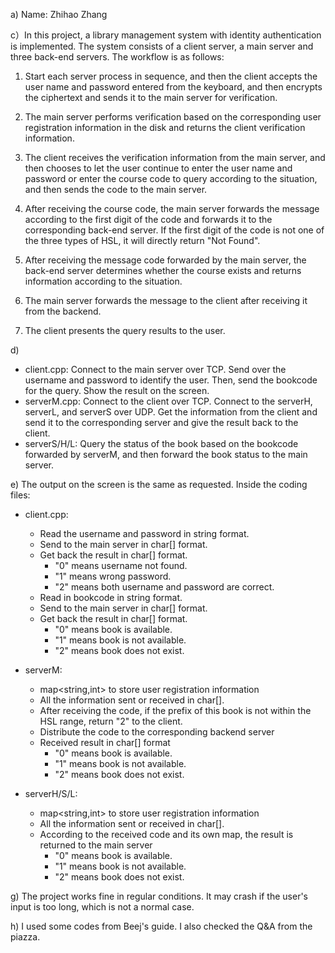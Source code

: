 a) Name: Zhihao Zhang

c）In this project, a library management system with identity authentication is implemented. The system consists of a client server, a main server and three back-end servers. The workflow is as follows:

1. Start each server process in sequence, and then the client accepts the user name and password entered from the keyboard, and then encrypts the ciphertext and sends it to the main server for verification.

2. The main server performs verification based on the corresponding user registration information in the disk and returns the client verification information.

3. The client receives the verification information from the main server, and then chooses to let the user continue to enter the user name and password or enter the course code to query according to the situation, and then sends the code to the main server.

4. After receiving the course code, the main server forwards the message according to the first digit of the code and forwards it to the corresponding back-end server. If the first digit of the code is not one of the three types of HSL, it will directly return "Not Found".

5. After receiving the message code forwarded by the main server, the back-end server determines whether the course exists and returns information according to the situation.

6. The main server forwards the message to the client after receiving it from the backend.

7. The client presents the query results to the user.


d) 
- client.cpp: Connect to the main server over TCP. Send over the username and password to identify the user. Then, send the bookcode for the query. Show the result on the screen.
- serverM.cpp: Connect to the client over TCP. Connect to the serverH, serverL, and serverS over UDP. Get the information from the client and send it to the corresponding server and give the result back to the client.
- serverS/H/L: Query the status of the book based on the bookcode forwarded by serverM, and then forward the book status to the main server.


e) The output on the screen is the same as requested. Inside the coding files:
- client.cpp:
    - Read the username and password in string format.
    - Send to the main server in char[] format.
    - Get back the result in char[] format.
        - "0" means username not found.
        - "1" means wrong password.
        - "2" means both username and password are correct.
    - Read in bookcode in string format.
    - Send to the main server in char[] format.
    - Get back the result in char[] format.
        - "0" means book is available.
        - "1" means book is not available.
        - "2" means book does not exist.
        

- serverM:
    - map<string,int> to store user registration information
    - All the information sent or received in char[].
    - After receiving the code, if the prefix of this book is not within the HSL range, return "2" to the client.
    - Distribute the code to the corresponding backend server
    - Received result in char[] format
        - "0" means book is available.
        - "1" means book is not available.
        - "2" means book does not exist.

- serverH/S/L:
    - map<string,int> to store user registration information
    - All the information sent or received in char[].
    - According to the received code and its own map, the result is returned to the main server
        - "0" means book is available.
        - "1" means book is not available.
        - "2" means book does not exist.

g) The project works fine in regular conditions. It may crash if the user's input is too long, which is not a normal case.

h) I used some codes from Beej's guide. I also checked the Q&A from the piazza.

